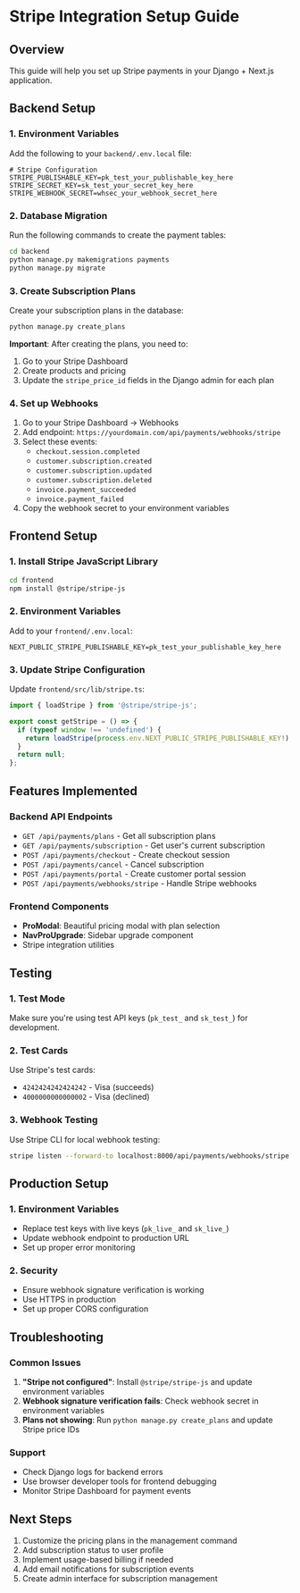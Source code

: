# Stripe Integration Setup Guide

## Overview
This guide will help you set up Stripe payments in your Django + Next.js application.

## Backend Setup

### 1. Environment Variables
Add the following to your `backend/.env.local` file:

```env
# Stripe Configuration
STRIPE_PUBLISHABLE_KEY=pk_test_your_publishable_key_here
STRIPE_SECRET_KEY=sk_test_your_secret_key_here
STRIPE_WEBHOOK_SECRET=whsec_your_webhook_secret_here
```

### 2. Database Migration
Run the following commands to create the payment tables:

```bash
cd backend
python manage.py makemigrations payments
python manage.py migrate
```

### 3. Create Subscription Plans
Create your subscription plans in the database:

```bash
python manage.py create_plans
```

**Important**: After creating the plans, you need to:
1. Go to your Stripe Dashboard
2. Create products and pricing
3. Update the `stripe_price_id` fields in the Django admin for each plan

### 4. Set up Webhooks
1. Go to your Stripe Dashboard → Webhooks
2. Add endpoint: `https://yourdomain.com/api/payments/webhooks/stripe`
3. Select these events:
   - `checkout.session.completed`
   - `customer.subscription.created`
   - `customer.subscription.updated`
   - `customer.subscription.deleted`
   - `invoice.payment_succeeded`
   - `invoice.payment_failed`
4. Copy the webhook secret to your environment variables

## Frontend Setup

### 1. Install Stripe JavaScript Library
```bash
cd frontend
npm install @stripe/stripe-js
```

### 2. Environment Variables
Add to your `frontend/.env.local`:

```env
NEXT_PUBLIC_STRIPE_PUBLISHABLE_KEY=pk_test_your_publishable_key_here
```

### 3. Update Stripe Configuration
Update `frontend/src/lib/stripe.ts`:

```typescript
import { loadStripe } from '@stripe/stripe-js';

export const getStripe = () => {
  if (typeof window !== 'undefined') {
    return loadStripe(process.env.NEXT_PUBLIC_STRIPE_PUBLISHABLE_KEY!);
  }
  return null;
};
```

## Features Implemented

### Backend API Endpoints
- `GET /api/payments/plans` - Get all subscription plans
- `GET /api/payments/subscription` - Get user's current subscription
- `POST /api/payments/checkout` - Create checkout session
- `POST /api/payments/cancel` - Cancel subscription
- `POST /api/payments/portal` - Create customer portal session
- `POST /api/payments/webhooks/stripe` - Handle Stripe webhooks

### Frontend Components
- **ProModal**: Beautiful pricing modal with plan selection
- **NavProUpgrade**: Sidebar upgrade component
- Stripe integration utilities

## Testing

### 1. Test Mode
Make sure you're using test API keys (`pk_test_` and `sk_test_`) for development.

### 2. Test Cards
Use Stripe's test cards:
- `4242424242424242` - Visa (succeeds)
- `4000000000000002` - Visa (declined)

### 3. Webhook Testing
Use Stripe CLI for local webhook testing:
```bash
stripe listen --forward-to localhost:8000/api/payments/webhooks/stripe
```

## Production Setup

### 1. Environment Variables
- Replace test keys with live keys (`pk_live_` and `sk_live_`)
- Update webhook endpoint to production URL
- Set up proper error monitoring

### 2. Security
- Ensure webhook signature verification is working
- Use HTTPS in production
- Set up proper CORS configuration

## Troubleshooting

### Common Issues
1. **"Stripe not configured"**: Install `@stripe/stripe-js` and update environment variables
2. **Webhook signature verification fails**: Check webhook secret in environment variables
3. **Plans not showing**: Run `python manage.py create_plans` and update Stripe price IDs

### Support
- Check Django logs for backend errors
- Use browser developer tools for frontend debugging
- Monitor Stripe Dashboard for payment events

## Next Steps
1. Customize the pricing plans in the management command
2. Add subscription status to user profile
3. Implement usage-based billing if needed
4. Add email notifications for subscription events
5. Create admin interface for subscription management